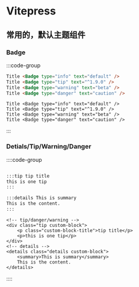 # Vitepress

## 常用的，默认主题组件

### Badge

:::code-group

```md [Markdown]
Title <Badge type="info" text="default" />
Title <Badge type="tip" text="^1.9.0" />
Title <Badge type="warning" text="beta" />
Title <Badge type="danger" text="caution" />
```

```vue [Vue]
Title <Badge type="info" text="default" />
Title <Badge type="tip" text="^1.9.0" />
Title <Badge type="warning" text="beta" />
Title <Badge type="danger" text="caution" />
```

:::

### Detials/Tip/Warning/Danger

::::code-group

```md [Markdown]

:::tip tip title
this is one tip
:::

:::details This is summary
This is the content.
:::

```

```vue [Vue]
<!-- tip/danger/warning -->
<div class="tip custom-block">
    <p class="custom-block-title">tip title</p>
    <p>this is one tip</p>
</div>
<!-- details -->
<details class="details custom-block">
    <summary>This is summary</summary>
    This is the content.
</details>
```

::::
